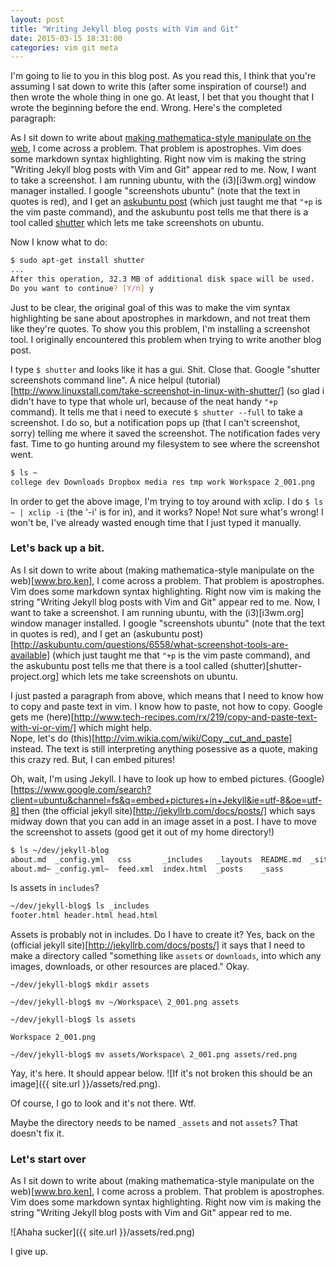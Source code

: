 ```yaml
---
layout: post
title: "Writing Jekyll blog posts with Vim and Git"
date: 2015-03-15 18:31:00
categories: vim git meta
---
```


I'm going to lie to you in this blog post.  As you read this, I think that you're assuming I sat down 
to write this (after some inspiration of course!) and then wrote the whole thing in one go.  At least, I 
bet that you thought that I wrote the beginning before the end.  Wrong.  Here's the completed paragraph:



As I sit down to write about [making mathematica-style manipulate on the web](www.bro.ken), 
I come across a problem.  That problem is apostrophes.  Vim does some markdown syntax 
highlighting.  Right now vim is making the string "Writing Jekyll blog posts with Vim and Git"
appear red to me.  Now, I want to take a screenshot.  I am running ubuntu, with the (i3)[i3wm.org] 
window manager installed.  I google "screenshots ubuntu" (note that the text in quotes is red), and I get
an [askubuntu post](http://askubuntu.com/questions/6558/what-screenshot-tools-are-available) (which just 
taught me that `"+p` is the vim paste command), and the askubuntu post tells me that there is a tool called
[shutter](shutter-project.org) which lets me take screenshots on ubuntu.

Now I know what to do:
```bash
$ sudo apt-get install shutter
...
After this operation, 32.3 MB of additional disk space will be used.
Do you want to continue? [Y/n] y
```

Just to be clear, the original goal of this was to make the vim syntax highlighting be sane about apostrophes
in markdown, and not treat them like they're quotes.  To show you this problem, I'm installing a screenshot
tool.  I originally encountered this problem when trying to write another blog post.

I type `$ shutter` and looks like it has a gui.  Shit.  Close that.  Google "shutter screenshots command line".  A nice helpul (tutorial)[http://www.linuxstall.com/take-screenshot-in-linux-with-shutter/] (so glad i didn't have to type that whole url, because of the neat handy `"+p` command). It tells me that i need to execute `$ shutter --full` to take a screenshot.  I do so, but a notification pops up (that I can't screenshot, sorry) telling me where it saved the screenshot.  The notification fades very fast.  Time to go hunting around my filesystem to see where the screenshot went.

```bash
$ ls ~
college dev Downloads Dropbox media res tmp work Workspace 2_001.png
```
In order to get the above image, I'm trying to toy around with xclip.  I do `$ ls ~ | xclip -i` (the '-i'
 is for in), and it works? Nope!  Not sure what's wrong!  I won't be, I've already wasted enough time 
that I just typed it manually.

### Let's back up a bit.

As I sit down to write about (making mathematica-style manipulate on the web)[www.bro.ken], 
I come across a problem.  That problem is apostrophes.  Vim does some markdown syntax 
highlighting.  Right now vim is making the string "Writing Jekyll blog posts with Vim and Git"
appear red to me.  Now, I want to take a screenshot.  I am running ubuntu, with the (i3)[i3wm.org] 
window manager installed.  I google "screenshots ubuntu" (note that the text in quotes is red), and I get
an (askubuntu post)[http://askubuntu.com/questions/6558/what-screenshot-tools-are-available] (which just 
taught me that `"+p` is the vim paste command), and the askubuntu post tells me that there is a tool called
(shutter)[shutter-project.org] which lets me take screenshots on ubuntu.


I just pasted a paragraph from above, which means that I need to know how to copy and paste text in vim.
I know how to paste, not how to copy.  Google gets me 
(here)[http://www.tech-recipes.com/rx/219/copy-and-paste-text-with-vi-or-vim/] which might help.  
Nope, let's do (this)[http://vim.wikia.com/wiki/Copy,_cut_and_paste] instead.  The text is still interpreting 
anything posessive as a quote, making this crazy red.  But, I can embed pitures!

Oh, wait, I'm using Jekyll.  I have to look up how to embed pictures.  (Google)[https://www.google.com/search?client=ubuntu&channel=fs&q=embed+pictures+in+Jekyll&ie=utf-8&oe=utf-8]
then (the official jekyll site)[http://jekyllrb.com/docs/posts/] which says midway down that you can 
add in an image asset in a post.  I have to move the screenshot to assets (good get it out of my home 
directory!)

```bash
$ ls ~/dev/jekyll-blog
about.md  _config.yml   css       _includes   _layouts  README.md  _site
about.md~ _config.yml~  feed.xml  index.html  _posts    _sass
```

Is assets in `includes`? 

```bash
~/dev/jekyll-blog$ ls _includes
footer.html header.html head.html
```

Assets is probably not in includes.  Do I have to create it?  Yes, back on the (official jekyll site)[http://jekyllrb.com/docs/posts/] it says that I need to make a directory called "something like `assets` or `downloads`, into which any images, downloads, or other resources are placed."  Okay.

`~/dev/jekyll-blog$ mkdir assets`

`~/dev/jekyll-blog$ mv ~/Workspace\ 2_001.png assets`

`~/dev/jekyll-blog$ ls assets`

`Workspace 2_001.png`

`~/dev/jekyll-blog$ mv assets/Workspace\ 2_001.png assets/red.png`

Yay, it's here.  It should appear below.
![If it's not broken this should be an image]({{ site.url }}/assets/red.png).

Of course, I go to look and it's not there.  Wtf.  

Maybe the directory needs to be named `_assets` and not `assets`?  That doesn't fix it.

### Let's start over

As I sit down to write about (making mathematica-style manipulate on the web)[www.bro.ken], 
I come across a problem.  That problem is apostrophes.  Vim does some markdown syntax 
highlighting.  Right now vim is making the string "Writing Jekyll blog posts with Vim and Git"
appear red to me.

![Ahaha sucker]({{ site.url }}/assets/red.png)

I give up.
